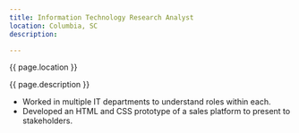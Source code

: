 ```yaml
---
title: Information Technology Research Analyst
location: Columbia, SC
description:

---
```

{{ page.location }}

{{ page.description }}

* Worked in multiple IT departments to understand roles within each.
* Developed an HTML and CSS prototype of a sales platform to present to stakeholders.
